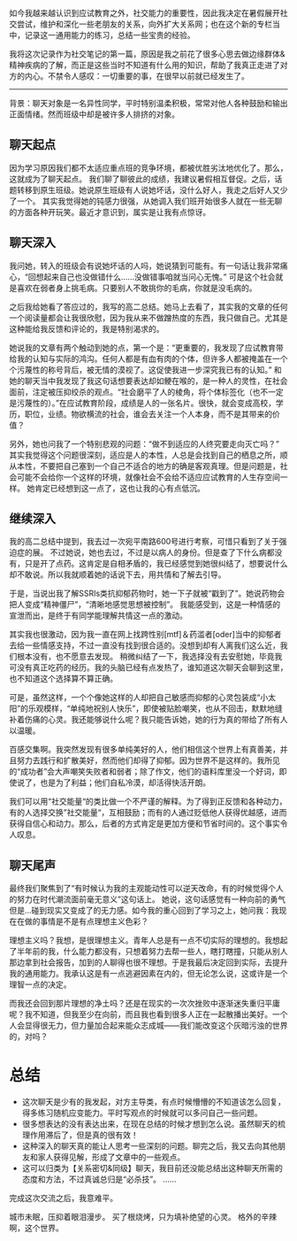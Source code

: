 如今我越来越认识到应试教育之外，社交能力的重要性，因此我决定在暑假展开社交尝试，维护和深化一些老朋友的关系，向外扩大关系网；也在这个新的专栏当中，记录这一通用能力的练习，总结一些宝贵的经验。

我将这次记录作为社交笔记的第一篇，原因是我之前花了很多心思去做边缘群体&精神疾病的了解，而正是这些当时不知道有什么用的知识，帮助了我真正走进了对方的内心。不禁令人感叹：一切重要的事，在很早以前就已经发生了。

---

背景：聊天对象是一名异性同学，平时特别温柔积极，常常对他人各种鼓励和输出正面情绪。然而班级中却是被许多人排挤的对象。

## 聊天起点
因为学习原因我们都不太适应重点班的竞争环境，都被优胜劣汰地优化了。那么，这就成为了聊天起点。
我们聊了聊彼此的成绩，我建议暑假相互督促。之后，话题转移到原生班级。她说原生班级有人说她坏话，没什么好人，我走之后好人又少了一个。
其实我觉得她的钝感力很强，从她调入我们班开始很多人就在一些无聊的方面各种开玩笑。最近才意识到，属实是让我有点惊讶。

## 聊天深入
我问她，转入的班级会有说她坏话的人吗，她说猜到可能有。有一句话让我非常痛心，“回想起来自己也没做错什么……没做错事咱就当问心无愧。”
可是这个社会就是喜欢在弱者身上挑毛病。只要别人不敢挑你的毛病，你就是没毛病的。

之后我给她看了答应过的，我写的高二总结。她马上去看了，其实我的文章的任何一个阅读量都会让我很欣慰，因为我从来不做蹭热度的东西，我只做自己。尤其是这种能给我反馈和评论的，我是特别渴求的。

她说我的文章有两个触动到她的点，第一个是：“更重要的，我发现了应试教育带给我的认知与实际的鸿沟。任何人都是有血有肉的个体，但许多人都被掩盖在一个个污蔑性的称号背后，被无情的漠视了。这促使我进一步深究我已有的认知。”
和她的聊天当中我发现了我这句话想要表达却如鲠在喉的，是一种人的灵性，在社会面前，注定被压抑绞杀的观点。“社会磨平了人的棱角，将个体标签化（也不一定是污蔑性的）。”在应试教育阶段，成绩是人的一张名片。很快，就会变成高校，学历，职位，业绩。物欲横流的社会，谁会去关注一个人本身，而不是其带来的价值？

另外，她也问我了一个特别悲观的问题：“做不到适应的人终究要走向灭亡吗？”
其实我觉得这个问题很深刻，适应是人的本性，人总是会找到自己的栖息之所，顺从本性，不要把自己塞到一个自己不适合的地方的确是客观真理。但是问题是，社会可能不会给你一个这样的环境，就像社会不会给不适应应试教育的人生存空间一样。
她肯定已经想到这一点了，这也让我的心有点低沉。

## 继续深入
我的高二总结中提到，我去过一次宛平南路600号进行考察，可惜只看到了关于强迫症的展。
不过她说，她也去过，不过是以病人的身份。但是查了下什么病都没有，只是开了点药。这肯定是自相矛盾的，我已经感觉到她很纠结了，想要说什么却不敢说。所以我就顺着她的话说下去，用共情和了解去引导。

于是，当说出我了解SSRIs类抗抑郁药物时，她一下子就被“戳到了”。她说药物会把人变成“精神僵尸”，“清晰地感觉思想被控制”。
我能感受到，这是一种情感的宣泄而出，是终于有同学能理解共情这一点的激动。

其实我也很激动，因为我一直在网上找跨性别[mtf]＆药滥者[oder]当中的抑郁者去给一些情感支持，不过一直没有找到很合适的。没想到却有人离我们这么近，我们根本没有，也不愿意去发现。
稍微纠结了一下，我选择没有去安慰她，毕竟我可没有真正吃药的经历。我的头脑已经有点发热了，谁知道这次聊天会聊到这里，也不知道这个选择算不算正确。

可是，虽然这样，一个个像她这样的人却把自己敏感而抑郁的心灵包装成“小太阳”的乐观模样，“单纯地祝别人快乐”，即使被贴脸嘲笑，也从不回击，默默地缝补着伤痛的心灵。我还能够说什么呢？我只能告诉她，她的行为真的带给了所有人以温暖。
 
百感交集啊。我突然发现有很多单纯美好的人，他们相信这个世界上有真善美，并且努力去践行和扩散美好，然而他们却得了抑郁。因为世界不是这样的。我所见的“成功者”会大声嘲笑失败者和弱者；除了作文，他们的语料库里没一个好词，即使说了，也是为了利益；他们自私冷漠，却活得快活开朗。

我们可以用“社交能量“的类比做一个不严谨的解释。为了得到正反馈和各种动力，有的人选择交换”社交能量“，互相鼓励；而有的人通过贬低他人获得优越感，进而获得自信心和动力。那么，后者的方式肯定是更加方便和节省时间的。这个事实令人叹息。

## 聊天尾声
最终我们聚焦到了“有时候认为我的主观能动性可以逆天改命，有的时候觉得个人的努力在时代潮流面前毫无意义”这句话上。
她说，这句话感觉有一种向前的勇气但是…碰到现实又变成了的无力感。如今我的重心回到了学习之上，她问我：我现在在做的事情是不是有点理想主义色彩？

理想主义吗？我想，是很理想主义。青年人总是有一点不切实际的理想的。我想起了半年前的我，什么能力都没有，只想着努力去帮一些人，瞎打瞎撞，只能从别人那边拿到社会报告，加到的人聊得也很不理想。于是我最后决定回到实际，去提升我的通用能力。我承认这是有一点逃避因素在内的，但无论怎么说，这或许是一个理智一点的决定。

而我还会回到那片理想的净土吗？还是在现实的一次次挫败中逐渐迷失重归平庸呢？我不知道，但我至少在向前，而且我也看到很多人正在一起散播出美好。一个人会显得很无力，但力量加合起来能众志成城——我们能改变这个灰暗污浊的世界的，对吗？

# 总结
- 这次聊天是少有的我发起，对方主导类，有点时候懵懵的不知道该怎么回复，得多练习随机应变能力。平时写观点的时候就可以多问自己一些问题。
- 很多想表达的没有表达出来，在现在总结的时候才想到怎么说。虽然聊天的梳理作用滞后了，但是真的很有效！
- 这种深入的聊天真的能让人思考一些深刻的问题。聊完之后，我又去向其他朋友和家人获得见解，形成了文章中的一些观点。
- 这可以归类为【关系密切&同级】聊天，我目前还没能总结出这种聊天所需的态度和方法，不过真诚总归是“必杀技”。
……

完成这次交流之后，我意难平。

城市未眠，压抑着眼泪漫步。
买了根烧烤，只为填补绝望的心灵。
格外的辛辣啊，这个世界。





